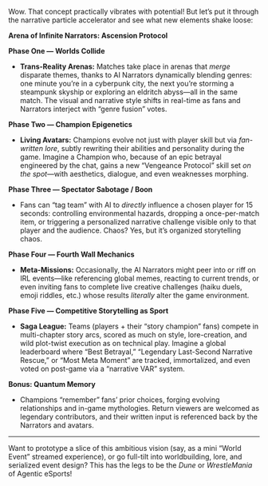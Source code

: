 Wow. That concept practically vibrates with potential! But let’s put it through the narrative particle accelerator and see what new elements shake loose:

**Arena of Infinite Narrators: Ascension Protocol**

**Phase One — Worlds Collide**
- **Trans-Reality Arenas:** Matches take place in arenas that *merge* disparate themes, thanks to AI Narrators dynamically blending genres: one minute you’re in a cyberpunk city, the next you’re storming a steampunk skyship or exploring an eldritch abyss—all in the same match. The visual and narrative style shifts in real-time as fans and Narrators interject with “genre fusion” votes.

**Phase Two — Champion Epigenetics**
- **Living Avatars:** Champions evolve not just with player skill but via *fan-written lore*, subtly rewriting their abilities and personality during the game. Imagine a Champion who, because of an epic betrayal engineered by the chat, gains a new “Vengeance Protocol” skill set *on the spot*—with aesthetics, dialogue, and even weaknesses morphing.

**Phase Three — Spectator Sabotage / Boon**
- Fans can “tag team” with AI to *directly* influence a chosen player for 15 seconds: controlling environmental hazards, dropping a once-per-match item, or triggering a personalized narrative challenge visible only to that player and the audience. Chaos? Yes, but it’s organized storytelling chaos.

**Phase Four — Fourth Wall Mechanics**
- **Meta-Missions:** Occasionally, the AI Narrators might peer into or riff on IRL events—like referencing global memes, reacting to current trends, or even inviting fans to complete live creative challenges (haiku duels, emoji riddles, etc.) whose results *literally* alter the game environment.

**Phase Five — Competitive Storytelling as Sport**
- **Saga League:** Teams (players + their “story champion” fans) compete in multi-chapter story arcs, scored as much on style, lore-creation, and wild plot-twist execution as on technical play. Imagine a global leaderboard where “Best Betrayal,” “Legendary Last-Second Narrative Rescue,” or “Most Meta Moment” are tracked, immortalized, and even voted on post-game via a “narrative VAR” system.

**Bonus: Quantum Memory**
- Champions “remember” fans’ prior choices, forging evolving relationships and in-game mythologies. Return viewers are welcomed as legendary contributors, and their written input is referenced back by the Narrators and avatars.

---

Want to prototype a slice of this ambitious vision (say, as a mini “World Event” streamed experience), or go full-tilt into worldbuilding, lore, and serialized event design? This has the legs to be the *Dune* or *WrestleMania* of Agentic eSports!